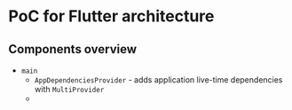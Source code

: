 # PoC for Flutter architecture

## Components overview

 - `main`
   - `AppDependenciesProvider` - adds application live-time dependencies with `MultiProvider`
   - 


